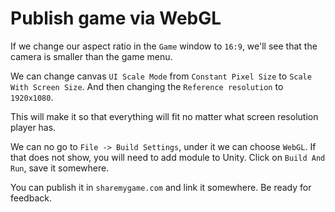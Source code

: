 # Publish game via WebGL

If we change our aspect ratio in the `Game` window to `16:9`, we'll see that the camera is smaller than the game menu.

We can change canvas `UI Scale Mode` from `Constant Pixel Size` to `Scale With Screen Size`. And then changing the `Reference resolution` to `1920x1080`.

This will make it so that everything will fit no matter what screen resolution player has.

We can no go to `File -> Build Settings`, under it we can choose `WebGL`. If that does not show, you will need to add module to Unity. Click on `Build And Run`, save it somewhere.

You can publish it in `sharemygame.com` and link it somewhere. Be ready for feedback.